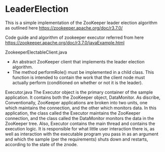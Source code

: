 # LeaderElection

This is a simple implementation of the ZooKeeper leader election algorithm as outlined here
https://zookeeper.apache.org/doc/r3.7.0/

Code guide and algorithm of zookeeper executor referred from here
https://zookeeper.apache.org/doc/r3.7.0/javaExample.html

ZookeeperElectableClient.java
- An abstract ZooKeeper client that implements the leader election algorithm.
- The method performRole() must be implemented in a child class.  This function is intended to
contain the work that the client node must actually perform (conditioned on whether or not it
is the leader).

Executor.java
The Executor object is the primary container of the sample application. It contains both the ZooKeeper object, DataMonitor.
As discribe, Conventionally, ZooKeeper applications are broken into two units, one which maintains the connection, and the other which monitors data. In this application, the class called the Executor maintains the ZooKeeper connection, and the class called the DataMonitor monitors the data in the ZooKeeper tree. Also, Executor contains the main thread and contains the execution logic. It is responsible for what little user interaction there is, as well as interaction with the executable program you pass in as an argument and which the sample (per the requirements) shuts down and restarts, according to the state of the znode.
